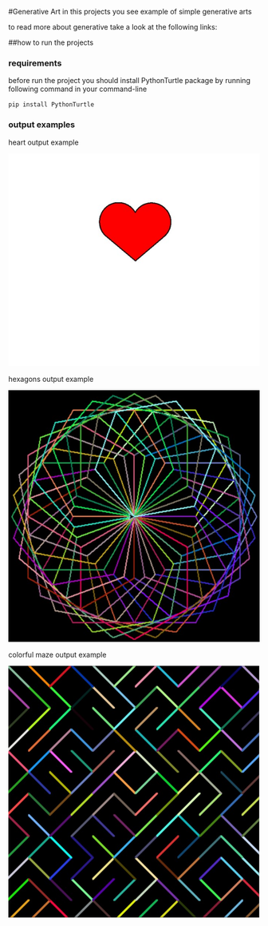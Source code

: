 #Generative Art
in this projects you see example of simple generative arts

to read more about generative take a look at the following links:
[]()

##how to run the projects
### requirements
before run the project you should install PythonTurtle package by running following command in your command-line
```
pip install PythonTurtle
```
### output examples

heart output example

![image](heart.jpg)

hexagons output example

![image](hexagons.jpg)

colorful maze output example

![image](colorful-maze.jpg)